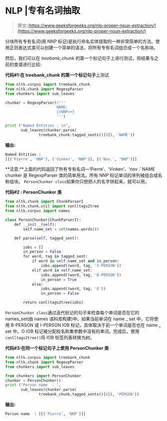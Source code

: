 # NLP |专有名词抽取

> 原文:[https://www.geeksforgeeks.org/nlp-proper-noun-extraction/](https://www.geeksforgeeks.org/nlp-proper-noun-extraction/)

分块所有专有名词(用 NNP 标记)是执行命名实体提取的一种非常简单的方法。使用正则表达式类可以创建一个简单的语法，将所有专有名词组合成一个名称块。

然后，我们可以在 *treebank_chunk* 的第一个标记句子上进行测试，将结果与之前的食谱进行比较:

**代码#1:在 treebank_chunk 的第一个标记句子**上测试

```py
from nltk.corpus import treebank_chunk
from nltk.chunk import RegexpParser
from chunkers import sub_leaves

chunker = RegexpParser(r'''  
                       NAME:
                       {<NNP>+}
                       ''')

print ("Named Entities : \n", 
       sub_leaves(chunker.parse(
               treebank_chunk.tagged_sents()[0]), 'NAME'))
```

**输出:**

```py
Named Entities : 
[[('Pierre', 'NNP'), ('Vinken', 'NNP')], [('Nov.', 'NNP')]]

```

**注意:**上面的代码返回了所有专有名词—‘Pierre’、‘Vinken’、‘nov .’
NAME chunker 是 RegexpParser 类的简单用法。所有 NNP 标记单词的序列被组合成名称组块。
`PersonChunker class`如果你只想把人的名字拼起来，就可以用。

**代码#2 : PersonChunker 类**

```py
from nltk.chunk import ChunkParserI
from nltk.chunk.util import conlltags2tree
from nltk.corpus import names

class PersonChunker(ChunkParserI):
    def __init__(self):
        self.name_set = set(names.words())

    def parse(self, tagged_sent):

        iobs = []
        in_person = False
        for word, tag in tagged_sent:
            if word in self.name_set and in_person:
                iobs.append((word, tag, 'I-PERSON'))
            elif word in self.name_set:
                iobs.append((word, tag, 'B-PERSON'))
                in_person = True
            else:
                iobs.append((word, tag, 'O'))
                in_person = False

        return conlltags2tree(iobs)
```

`PersonChunker class`通过迭代标记的句子来检查每个单词是否在它的 names_set(由 names 语料库构建)中。如果当前单词在 name _ set 中，它将使用 B-PERSON 或 I-PERSON IOB 标记，具体取决于前一个单词是否也在 name _ set 中。O IOB 标记被分配给名称集参数中没有的单词。完成后，使用`conlltags2tree()`将 IOB 标签列表转换为树。

**代码#3:在同一个标记句子上使用 PersonChunker 类**

```py
from nltk.corpus import treebank_chunk
from nltk.chunk import RegexpParser
from chunkers import sub_leaves

from chunkers import PersonChunker
chunker = PersonChunker()
print ("Person name  : ", 
       sub_leaves(chunker.parse(
               treebank_chunk.tagged_sents()[0]), 'PERSON'))
```

**输出:**

```py
Person name  : [[('Pierre', 'NNP')]]

```